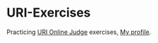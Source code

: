 # URI-Exercises

Practicing [URI Online Judge](https://www.urionlinejudge.com.br/judge/pt/categories) exercises, [My profile](https://www.urionlinejudge.com.br/judge/pt/profile/169052).